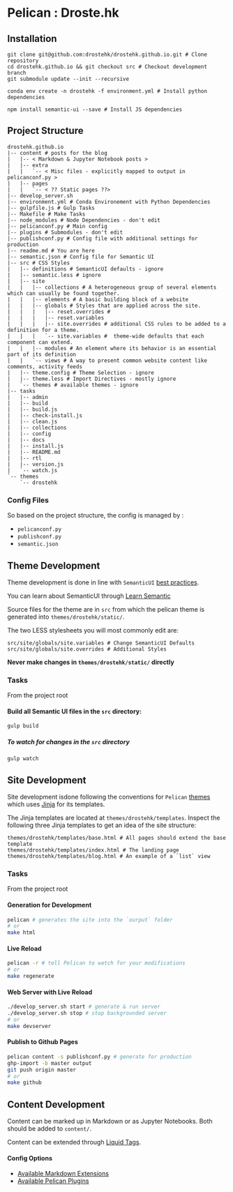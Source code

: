 # Pelican : Droste.hk

## Installation

```
git clone git@github.com:drostehk/drostehk.github.io.git # Clone repository
cd drostehk.github.io && git checkout src # Checkout development branch
git submodule update --init --recursive
```
```
conda env create -n drostehk -f environment.yml # Install python dependencies
```
```
npm install semantic-ui --save # Install JS dependencies
```

## Project Structure

```
drostehk.github.io
|-- content # posts for the blog
|   |-- < Markdown & Jupyter Notebook posts >
|   |-- extra
|   |   `-- < Misc files - explicitly mapped to output in pelicanconf.py >
|   |-- pages
|   |   `-- < ?? Static pages ??>
|-- develop_server.sh 
|-- environment.yml # Conda Environement with Python Dependencies
|-- gulpfile.js # Gulp Tasks
|-- Makefile # Make Tasks
|-- node_modules # Node Dependencies - don't edit
|-- pelicanconf.py # Main config 
|-- plugins # Submodules - don't edit
|-- publishconf.py # Config file with additional settings for production
|-- readme.md # You are here
|-- semantic.json # Config file for Semantic UI 
|-- src # CSS Styles 
|   |-- definitions # SemanticUI defaults - ignore
|   |-- semantic.less # ignore
|   |-- site
|   |   |-- collections # A heterogeneous group of several elements which can usually be found together.
|   |   |-- elements # A basic building block of a website
|   |   |-- globals # Styles that are applied across the site.
|   |   |   |-- reset.overrides # 
|   |   |   |-- reset.variables
|   |   |   |-- site.overrides # additional CSS rules to be added to a definition for a theme. 
|   |   |   `-- site.variables #  theme-wide defaults that each component can extend.
|   |   |-- modules # An element where its behavior is an essential part of its definition
|   |   `-- views # A way to present common website content like comments, activity feeds
|   |-- theme.config # Theme Selection - ignore
|   |-- theme.less # Import Directives - mostly ignore
|   `-- themes # available themes - ignore
|-- tasks
|   |-- admin
|   |-- build
|   |-- build.js
|   |-- check-install.js
|   |-- clean.js
|   |-- collections
|   |-- config
|   |-- docs
|   |-- install.js
|   |-- README.md
|   |-- rtl
|   |-- version.js
|   `-- watch.js
`-- themes
    `-- drostehk

```


### Config Files

So based on the project structure, the config is managed by :

* `pelicanconf.py`
* `publishconf.py`
* `semantic.json`


## Theme Development

Theme development is done in line with `SemanticUI` [best practices](http://semantic-ui.com/usage/theming.html).

You can learn about SemanticUI through [Learn Semantic](http://learnsemantic.com/)

Source files for the theme are in `src` from which the pelican theme is generated into `themes/drostehk/static/`.

The two LESS stylesheets you will most commonly edit are:

```
src/site/globals/site.variables # Change SemanticUI Defaults
src/site/globals/site.overrides # Additional Styles
```

**Never make changes in `themes/drostehk/static/` directly**

### Tasks

From the project root

#### Build all Semantic UI files in the `src` directory:

```bash
gulp build
```

##### To watch for changes in the `src` directory

```
gulp watch
```

## Site Development

Site development isdone following the conventions for `Pelican` [themes](http://docs.getpelican.com/en/3.6.3/themes.html) which uses [Jinja](http://jinja.pocoo.org/docs/dev/) for its templates.

The Jinja templates are located at `themes/drostehk/templates`. Inspect the following three Jinja templates to get an idea of the site structure:

```
themes/drostehk/templates/base.html # All pages should extend the base template
themes/drostehk/templates/index.html # The landing page
themes/drostehk/templates/blog.html # An example of a `list` view
```

### Tasks

From the project root

#### Generation for Development

```bash
pelican # generates the site into the `ourput` folder
# or
make html
```

#### Live Reload

```bash
pelican -r # tell Pelican to watch for your modifications
# or
make regenerate
```

#### Web Server with Live Reload

```bash
./develop_server.sh start # generate & run server
./develop_server.sh stop # stop backgrounded server
# or
make devserver
```

#### Publish to Github Pages

```bash
pelican content -s publishconf.py # generate for production
ghp-import -b master output
git push origin master
# or
make github
```


## Content Development

Content can be marked up in Markdown or as Jupyter Notebooks. Both should be added to `content/`.

Content can be extended through [Liquid Tags](https://github.com/getpelican/pelican-plugins/tree/master/liquid_tags#liquid-style-tags).


#### Config Options

* [Available Markdown Extensions](http://pythonhosted.org/Markdown/extensions/)
* [Available Pelican Plugins](https://github.com/getpelican/pelican-plugins#pelican-plugins)